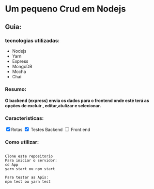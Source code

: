 # Um pequeno Crud em Nodejs
	
## Guia:
### tecnologias utilizadas:
 - Nodejs
 - Yarn
 - Express
 - MongoDB
 - Mocha
 - Chai

 ### Resumo:
####  O backend (express) envia os dados para o frontend onde esté terá as opções de excluir , editar,atulizar e selecionar.
 ### Caracteristicas:
 <input  type="checkbox" checked="true">Rotas
 <input  type="checkbox" checked="true" > Testes Backend
   <input type="checkbox"> Front end

### Como utilizar:
<pre>
<code> 
Clone este repositorio
Para iniciar o servidor:
cd App
yarn start ou npm start

Para testar as Apis:
npm test ou yarn test
</code>
</pre>

